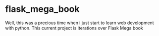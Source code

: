 # flask_mega_book

Well, this was a precious time when i just start to learn web development with python.
This current project is iterations over Flask Mega book
